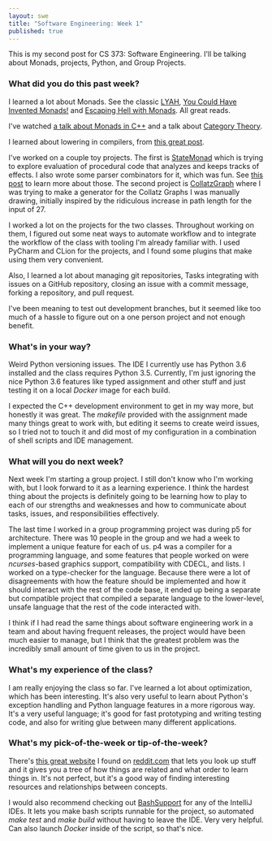 ```yaml
---
layout: swe
title: "Software Engineering: Week 1"
published: true
---
```


This is my second post for CS 373: Software Engineering. I'll be
talking about Monads, projects, Python, and Group Projects.

### What did you do this past week?

I learned a lot about Monads. See the
classic [LYAH](http://learnyouahaskell.com/a-fistful-of-monads), [You
Could Have Invented Monads!](http://blog.sigfpe.com/2006/08/you-could-have-invented-monads-and.html) and
[Escaping Hell with Monads](https://philipnilsson.github.io/Badness10k/posts/2017-05-07-escaping-hell-with-monads.html). All
great reads.

I've watched
[a talk about Monads in C++](https://www.youtube.com/watch?v=BFnhhPehpKw&t=2668s) and
a talk about [Category Theory](https://www.youtube.com/watch?v=V10hzjgoklA).

I learned about lowering in compilers,
from
[this great post](http://mattwarren.org/2017/05/25/Lowering-in-the-C-Compiler/).

I've worked on a couple toy
projects. The first is [StateMonad](https://github.com/kasrasadeghi/StateMonad)
which is trying to explore evaluation of procedural code that analyzes
and keeps tracks of effects. I also wrote some parser combinators
for it, which was
fun. See
[this post](https://fsharpforfunandprofit.com/posts/understanding-parser-combinators/) to
learn more about those. The second project
is [CollatzGraph](https://github.com/kasrasadeghi/CollatzGraph) where
I was trying to make a generator for the Collatz Graphs I was manually
drawing, initially inspired by the ridiculous increase in path length
for the input of 27.

I worked a lot on the projects for the two classes. Throughout
working on them, I figured out some neat ways to automate workflow and
to integrate the workflow of the class with tooling I'm already
familiar with. I used PyCharm and CLion for the projects, and I found
some plugins that make using them very convenient.

Also, I learned a lot about managing git repositories, Tasks
integrating with issues on a GitHub repository, closing an issue with
a commit message, forking a repository, and pull request.

I've been meaning to test out development branches, but it seemed like
too much of a hassle to figure out on a one person project and not
enough benefit.

### What's in your way?

Weird Python versioning issues. The IDE I currently use has Python 3.6
installed and the class requires Python 3.5. Currently, I'm just
ignoring the nice Python 3.6 features like typed assignment and other
stuff and just testing it on a local *Docker* image for each build.

I expected the C++ development environment to get in my way more, but
honestly it was great. The *makefile* provided with the assignment
made many things great to work with, but editing it seems to create
weird issues, so I tried not to touch it and did most of my
configuration in a combination of shell scripts and IDE management.

### What will you do next week?

Next week I'm starting a group project. I still don't know who I'm
working with, but I look forward to it as a learning experience. I
think the hardest thing about the projects is definitely going to be
learning how to play to each of our strengths and weaknesses and how
to communicate about tasks, issues, and responsibilities effectively. 

The last time I worked in a group programming project was during p5
for architecture. There was 10 people in the group and we had a week
to implement a unique feature for each of us. p4 was a compiler for a
programming language, and some features that people worked on were
*ncurses*-based graphics support, compatibility with CDECL, and lists. I
worked on a type-checker for the language. Because there were a lot of
disagreements with how the feature should be implemented and how it
should interact with the rest of the code base, it ended up being a
separate but compatible project that compiled a separate language to
the lower-level, unsafe language that the rest of the code interacted
with.

I think if I had read the same things about software engineering work
in a team and about having frequent releases, the project would have
been much easier to manage, but I think that the greatest problem was
the incredibly small amount of time given to us in the project.

### What's my experience of the class?

I am really enjoying the class so far. I've learned a lot about
optimization, which has been interesting. It's also very useful to
learn about Python's exception handling and Python language features
in a more rigorous way. It's a very useful language; it's good for fast
prototyping and writing testing code, and also for writing glue
between many different applications.

### What's my pick-of-the-week or tip-of-the-week?

There's [this great website](https://learn-anything.xyz/) I found
on [reddit.com](https://www.reddit.com) that lets you look up stuff
and it gives you a tree of how things are related and what order to
learn things in. It's not perfect, but it's a good way of finding
interesting resources and relationships between concepts.

I would also recommend checking out
[BashSupport](https://plugins.jetbrains.com/plugin/4230-bashsupport)
for any of the IntelliJ IDEs. It lets you make bash scripts runnable
for the project, so automated *make test* and *make build* without
having to leave the IDE. Very very helpful. Can also launch *Docker*
inside of the script, so that's nice.

